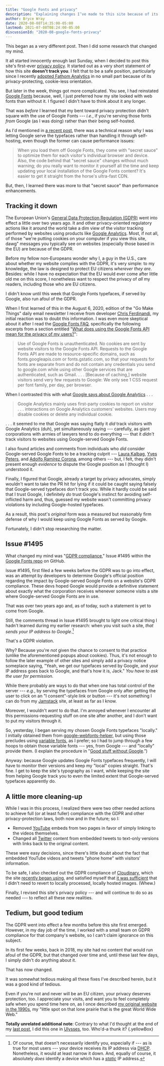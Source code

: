 ```yaml
---
title: "Google Fonts and privacy"
description: "Explaining changes I’ve made to this site because of its new privacy policy."
author: Bryce Wray
date: 2020-08-08T14:35:00-05:00
lastmod: 2021-07-08T08:24:00-05:00
discussionId: "2020-08-google-fonts-privacy"
---
```


This began as a very different post. Then I did some research that changed my mind.

It all started innocently enough last Sunday, when I decided to post this site's first-ever [privacy policy](/privacy). It started out as a very short statement of how this site **doesn't track you**. I felt that to be a safe position, particularly since I recently [adopted Fathom Analytics](/posts/2020/06/fathom-analytics-count-on-it/) in no small part because of its privacy-protecting, cookie-less orientation.

But later in the week, things got more complicated. You see, I had reinstated [Google Fonts](https://fonts.google.com) because, well, I just preferred how my site looked with web fonts than without it. I figured I didn't have to think about it any longer.

That was *before* I learned that my bent toward privacy protection didn't square with the use of Google Fonts --- *i.e.*, if you're serving those fonts *from* Google (as I was doing) rather than their being self-hosted.

As I'd mentioned in [a recent post](/posts/2020/07/chasing-100-tips-optimizing-website/), there was a technical reason why I was letting Google serve the typefaces rather than handling it through self-hosting, even though the former can cause performance issues:

> When you load them off Google Fonts, they come with "secret sauce" to optimize them for each visitor's individual browser and device. Also, the code behind that "secret sauce" changes without much warning; do you really want to monitor it yourself all the time and keep updating your local installation of the Google Fonts content? It's easier to get it straight from the horse's ultra-fast CDN.

But, then, I learned there was more to that "secret sauce" than performance enhancements.

## Tracking it down

The European Union's [General Data Protection Regulation (GDPR)](https://gdpr-info.eu/) went into effect a little over two years ago. It and other privacy-oriented regulatory actions like it around the world take a dim view of the visitor tracking performed by websites using products like [Google Analytics](https://marketingplatform.google.com/about/analytics/). Most, if not all, of those "we're putting cookies on your computer if you view this site, dawg" messages you typically see on websites (especially those based in the EU) are because of the GDPR.

Before my fellow non-Europeans wonder why I, a guy in the U.S., care about whether my website complies with the GDPR, it's very simple: to my knowledge, the law is designed to protect EU citizens *wherever they are*. Besides: while I have no expectation that the EU would ever come after little old me on this score, I nonetheless want to respect the privacy of *all* my readers, including those who are EU citizens.

I didn't know until this week that Google Fonts typefaces, if served by Google, also run afoul of the GDPR.

When I first learned of this in the August 6, 2020, edition of the "Go Make Things" daily email newsletter I receive from developer [Chris Ferdinandi](https://gomakethings.com), my initial reaction was to doubt this information. I was even more skeptical about it after I read the [Google Fonts FAQ](https://developers.google.com/fonts/faq), specifically the following excerpts from a section entitled "[What does using the Google Fonts API mean for the privacy of my users?](https://developers.google.com/fonts/faq#what_does_using_the_google_fonts_api_mean_for_the_privacy_of_my_users)":

> Use of Google Fonts is unauthenticated. No cookies are sent by website visitors to the Google Fonts API. Requests to the Google Fonts API are made to resource-specific domains, such as fonts.googleapis.com or fonts.gstatic.com, so that your requests for fonts are separate from and do not contain any credentials you send to google.com while using other Google services that are authenticated, such as Gmail. .&nbsp;.&nbsp;.&nbsp;[Because of caching,] website visitors send very few requests to Google: We only see 1 CSS request per font family, per day, per browser.

When I contrasted this with what [Google says about Google Analytics](https://support.google.com/analytics/answer/6004245) .&nbsp;.&nbsp;.

> Google Analytics mainly uses first-party cookies to report on visitor .&nbsp;.&nbsp;.&nbsp;interactions on Google Analytics customers’ websites. Users may disable cookies or delete any individual cookie.

.&nbsp;.&nbsp;. it seemed to me that Google was saying flatly it *did* track visitors with Google Analytics (duh), yet simultaneously
saying --- carefully, as giant corporations with armies of lawyers tend to do everything --- that it *didn't* track visitors to websites using Google-served Google Fonts.

I also found articles and comments from individuals who *did* consider Google-served Google Fonts to be a tracking culprit --- [Laura Kalbag](https://www.smashingmagazine.com/2020/04/smashing-podcast-episode-13/), [Yves Peters](https://web.archive.org/web/20150304120024/http://fontfeed.com/archives/google-webfonts-the-spy-inside/), and [Adolfo Ramírez Corona](https://uxdesign.cc/a-privacy-concern-about-google-fonts-5aa4418bf87e), among others --- but, I felt, they didn't present enough *evidence* to dispute the Google position as I (thought I) understood it.

Finally, I figured that Google, already a target by privacy advocates, simply wouldn't want to take the PR hit for lying if it could be caught saying falsely that Google-served typefaces don't track you. While it hardly could be said that I trust Google, I definitely *do* trust Google's instinct for avoiding self-inflicted harm and, thus, guessed my website wasn't committing privacy violations by including Google-hosted typefaces.

As a result, this post's *original* form was a measured but reasonably firm defense of why I would keep using Google Fonts as served by Google.

Fortunately, I didn't stop researching the matter.

## Issue #1495

What changed my mind was "[GDPR compliance](https://github.com/google/fonts/issues/1495)," Issue #1495 within the [Google Fonts repo](https://github.com/google/fonts) on GitHub.

Issue #1495, first filed a few weeks before the GDPR was to go into effect, was an attempt by developers to determine Google's official position regarding the impact by Google-served Google Fonts on a website's GDPR compliance. These devs hoped Google would provide a definitive statement about exactly what the corporation receives whenever someone visits a site where Google-served Google Fonts are in use.

That was over two years ago and, as of today, such a statement is yet to come from Google.

Still, the comments thread in Issue #1495 brought to light one critical thing I hadn't learned during my earlier research: when you visit such a site, *that sends your IP address to Google*.[^1]

That's a GDPR violation.

Why? Because you're *not* given the chance to consent to that practice (unlike the aforementioned popups about cookies). Thus, it's not enough to follow the later example of other sites and simply add a privacy notice someplace saying, "Yeah, we get our typefaces served by Google, and your IP address goes back to Google, and that's how it is, Jack." *You have to ask the user for permission.*

While there probably are ways to do that when one has total control of the server --- *e.g.*, by serving the typefaces from Google only after getting the user to click on an "I consent"-style link or button --- it's not something I can do from my [Jamstack](https://jamstack.wtf) site, at least as far as I know.

Moreover, I wouldn't *want* to do that. I'm annoyed whenever I encounter all this permissions-requesting stuff on one site after another, and I don't want to put my visitors through it.

So, yesterday, I began serving my chosen Google Fonts typefaces "locally." I initially obtained them from [google-webfonts-helper](https://google-webfonts-helper.herokuapp.com/fonts), but using those precludes using [variable fonts](https://css-tricks.com/google-fonts-variable-fonts/), as I prefer; so I had to jump through a few hoops to obtain those variable fonts --- yes, from Google --- and "locally" provide them. (I explain the procedure in "[Good stuff without Google](/posts/2020/08/good-stuff-without-google/).”)

Anyway: because Google updates Google Fonts typefaces frequently, I will have to monitor their versions and keep my "local" copies straight. That's fine. I get to keep the site's typography as I want, while keeping the site from helping Google track you to even the limited extent that Google-served typefaces apparently do.

## A little more cleaning-up

While I was in this process, I realized there were two other needed actions to achieve full (or at least fuller) compliance with the GDPR and other privacy-protection laws, both now and in the future; so I:

- Removed [YouTube](https://youtube.com) embeds from two pages in favor of simply linking to the videos themselves.
- Changed all [Twitter](https://twitter.com) content from embedded tweets to text-only versions with links back to the original content.

These were easy decisions, since there's little doubt about the fact that embedded YouTube videos and tweets "phone home" with visitors’ information.

To be safe, I also checked out the GDPR compliance of [Cloudinary](https://cloudinary.com), which the site [recently began using](/posts/2020/07/transformed/), and satisfied myself that [it was sufficient](https://cloudinary.com/privacy) that I didn't need to revert to locally processed, locally hosted images. (Whew.)

Finally, I revised this site's privacy policy --- and will continue to do so as needed --- to reflect all these new realities.

## Tedium, but good tedium

The GDPR went into effect a few months before this site first emerged. However, in my day job of the time, I worked with a small team on GDPR compliance for that company's website, so I can't claim ignorance on this subject.

In its first few weeks, back in 2018, my site had no content that would run afoul of the GDPR, but that changed over time and, until these last few days, I simply didn't do anything about it.

That has now changed.

It was somewhat tedious making all these fixes I've described herein, but it was a good kind of tedious.

Even if you're not and never will be an EU citizen, your privacy deserves protection, too. I appreciate your visits, and want you to feel completely safe when you spend time here on, as I once described [my original website in the 1990s](https://web.archive.org/web/20000413205935/http://home1.gte.net/bwray/index.html), my "little spot on that lone prairie that is the great World Wide Web."

**Totally unrelated additional note**: Contrary to what I'd thought at the end of my [last post](/posts/2020/08/posting-with-ulysses/), I did this one in [Ulysses](https://ulysses.app), too. Who'd-a thunk it?
{.yellowBox}

[^1]:	Of course, that doesn't necessarily identify you, especially if --- as is true for most users --- your device receives its IP address via [DHCP](https://en.wikipedia.org/wiki/Dynamic_Host_Configuration_Protocol). Nonetheless, it would at least narrow it down. And, equally of course, it absolutely *does* identify a device which has a *[static](https://whatismyipaddress.com/dynamic-static)* IP address.
